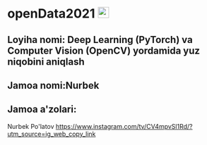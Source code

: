 # openData2021  <img src="https://github.com/souvikguria98/souvikguria98/blob/master/Hi.gif" width="25"></h2>
## Loyiha nomi: Deep Learning (PyTorch) va Computer Vision (OpenCV) yordamida yuz niqobini aniqlash

## Jamoa nomi:Nurbek

## Jamoa a'zolari:
   Nurbek Po'latov
   https://www.instagram.com/tv/CV4mpvSl1Rd/?utm_source=ig_web_copy_link

